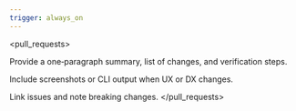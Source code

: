 ```yaml
---
trigger: always_on
---
```


<pull_requests>

Provide a one‑paragraph summary, list of changes, and verification steps.

Include screenshots or CLI output when UX or DX changes.

Link issues and note breaking changes.
</pull_requests>